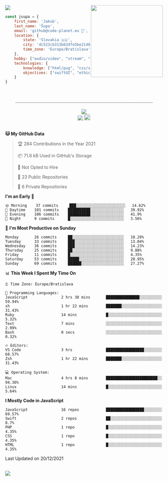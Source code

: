 
<img src="https://creepy-corp.eu/pika-bg.png">
<img align='right' src="https://creepy-corp.eu/pika.gif" width="230">
<br>

```js
const jsupa = {
    first_name: 'Jakub',
    last_name: 'Šupa',
    email: 'github@code-planet.eu 📧',
    location: {
        state: 'Slovakia 🇸🇰',
        city: 'dc523cb313b63dfe5be2140b0c05b3bc',
        time_zone: 'Europe/Bratislava'
    },
    hobby: ["audio/video", "stream", "3D modelling/printing", "crypto (XRP 🤍)", "IoT/DIY", "tech"],
    technologies: {
        knowledge: ["html/pug", "css/scss", "javascript/jquery", "vue/react", "nodejs", "ruby on rails", "php", "pgsql/mysql"],
        objectives: ["swiftUI", "ethical hacking", "boost all knowledge to master class"]
    }
}

  ```

<br>
<p align="center">
.............................................................................................................
<br><br>
<a href="https://wakatime.com/@698e3ae2-2e7a-4cf6-a9e7-192f2b7d1525"><img src="https://wakatime.com/badge/user/698e3ae2-2e7a-4cf6-a9e7-192f2b7d1525.svg"></a><br>
<img src="https://visitor-badge.laobi.icu/badge?page_id=jsupa.jsupa">
<a href='https://ko-fi.com/Y8Y246Y0V' target='_blank'>
    <img src="https://img.shields.io/badge/buy%20me%20a%20coffee-donate-yellow.svg" alt="Buy Me A Coffee donate button" height="20px"/>
</a>
<br><br>

<!--START_SECTION:waka-->
**🐱 My GitHub Data** 

> 🏆 284 Contributions in the Year 2021
 > 
> 📦 71.8 kB Used in GitHub's Storage 
 > 
> 🚫 Not Opted to Hire
 > 
> 📜 23 Public Repositories 
 > 
> 🔑 6 Private Repositories  
 > 
**I'm an Early 🐤** 

```text
🌞 Morning    37 commits     ███░░░░░░░░░░░░░░░░░░░░░░   14.62% 
🌆 Daytime    101 commits    ██████████░░░░░░░░░░░░░░░   39.92% 
🌃 Evening    106 commits    ██████████░░░░░░░░░░░░░░░   41.9% 
🌙 Night      9 commits      █░░░░░░░░░░░░░░░░░░░░░░░░   3.56%

```
📅 **I'm Most Productive on Sunday** 

```text
Monday       26 commits     ██░░░░░░░░░░░░░░░░░░░░░░░   10.28% 
Tuesday      33 commits     ███░░░░░░░░░░░░░░░░░░░░░░   13.04% 
Wednesday    36 commits     ███░░░░░░░░░░░░░░░░░░░░░░   14.23% 
Thursday     25 commits     ██░░░░░░░░░░░░░░░░░░░░░░░   9.88% 
Friday       11 commits     █░░░░░░░░░░░░░░░░░░░░░░░░   4.35% 
Saturday     53 commits     █████░░░░░░░░░░░░░░░░░░░░   20.95% 
Sunday       69 commits     ██████░░░░░░░░░░░░░░░░░░░   27.27%

```


📊 **This Week I Spent My Time On** 

```text
⌚︎ Time Zone: Europe/Bratislava

💬 Programming Languages: 
JavaScript               2 hrs 38 mins       ███████████████░░░░░░░░░░   59.94% 
sh                       1 hr 22 mins        ███████░░░░░░░░░░░░░░░░░░   31.43% 
Ruby                     14 mins             █░░░░░░░░░░░░░░░░░░░░░░░░   5.32% 
Text                     7 mins              ░░░░░░░░░░░░░░░░░░░░░░░░░   2.99% 
Bash                     0 secs              ░░░░░░░░░░░░░░░░░░░░░░░░░   0.32%

🔥 Editors: 
VS Code                  3 hrs               █████████████████░░░░░░░░   68.57% 
Zsh                      1 hr 22 mins        ███████░░░░░░░░░░░░░░░░░░   31.43%

💻 Operating System: 
Mac                      4 hrs 8 mins        ███████████████████████░░   94.36% 
Linux                    14 mins             █░░░░░░░░░░░░░░░░░░░░░░░░   5.64%

```

**I Mostly Code in JavaScript** 

```text
JavaScript               16 repos            █████████████████░░░░░░░░   69.57% 
Swift                    2 repos             ██░░░░░░░░░░░░░░░░░░░░░░░   8.7% 
PHP                      1 repo              █░░░░░░░░░░░░░░░░░░░░░░░░   4.35% 
CSS                      1 repo              █░░░░░░░░░░░░░░░░░░░░░░░░   4.35% 
HTML                     1 repo              █░░░░░░░░░░░░░░░░░░░░░░░░   4.35%

```



 Last Updated on 20/12/2021
<!--END_SECTION:waka-->

</p><br>
<img src="https://creepy-corp.eu/pika-bg-bottom.png">
